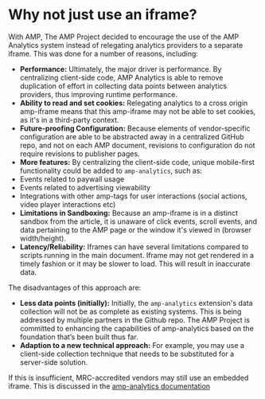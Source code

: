 # Why not just use an iframe?

With AMP, The AMP Project decided to encourage the use of the AMP Analytics system instead of relegating analytics providers to a separate iframe.  This was done for a number of reasons, including:
* **Performance:** Ultimately, the major driver is performance.  By centralizing client-side code, AMP Analytics is able to remove duplication of effort in collecting data points between analytics providers, thus improving runtime performance.
* **Ability to read and set cookies:** Relegating analytics to a cross origin amp-iframe means that this amp-iframe may not be able to set cookies, as it's in a third-party context.
* **Future-proofing Configuration:** Because elements of vendor-specific configuration are able to be abstracted away in a centralized GitHub repo, and not on each AMP document, revisions to configuration do not require revisions to publisher pages.
* **More features:** By centralizing the client-side code, unique mobile-first functionality could be added to `amp-analytics`, such as:
 * Events related to paywall usage
 * Events related to advertising viewability
 * Integrations with other amp-tags for user interactions (social actions, video player interactions etc)
* **Limitations in Sandboxing:** Because an amp-iframe is in a distinct sandbox from the article, it is unaware of click events, scroll events, and data pertaining to the AMP page or the window it's viewed in (browser width/height).
* **Latency/Reliability:** Iframes can have several limitations compared to scripts running in the main document. Iframe may not get rendered in a timely fashion or it may be slower to load. This will result in inaccurate data.

The disadvantages of this approach are:
* **Less data points (initially):** Initially, the `amp-analytics` extension's data collection will not be as complete as existing systems. This is being addressed by multiple partners in the Github repo. The AMP Project is committed to enhancing the capabilities of amp-analytics based on the foundation that’s been built thus far.
* **Adaption to a new technical approach:** For example, you may use a client-side collection technique that needs to be substituted for a server-side solution.

If this is insufficient, MRC-accredited vendors may still use an embedded iframe. This is discussed in the [amp-analytics documentation](amp-analytics.md)